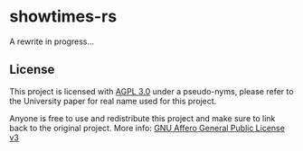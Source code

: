 # showtimes-rs

A rewrite in progress...

## License

This project is licensed with [AGPL 3.0](https://github.com/naoTimesdev/showtimes) under a pseudo-nyms, please refer to the University paper for real name used for this project.

Anyone is free to use and redistribute this project and make sure to link back to the original project. More info: [GNU Affero General Public License v3](https://tldrlegal.com/license/gnu-affero-general-public-license-v3-(agpl-3.0))
